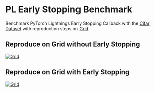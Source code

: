 # PL Early Stopping Benchmark
Benchmark PyTorch Lightnings Early Stopping Callback with the [Cifar Dataset](https://www.cs.toronto.edu/~kriz/cifar.html) with reproduction steps on [Grid](https://www.grid.ai/gridplatform/?utm_source=github&utm_medium=repo&utm_campaign=early-stopping). 

## Reproduce on Grid without Early Stopping 
[![Grid](https://img.shields.io/badge/rid_AI-run-78FF96.svg?labelColor=black&logo=data:image/svg%2bxml;base64,PHN2ZyB3aWR0aD0iNDgiIGhlaWdodD0iNDgiIGZpbGw9Im5vbmUiIHhtbG5zPSJodHRwOi8vd3d3LnczLm9yZy8yMDAwL3N2ZyI+PHBhdGggZD0iTTEgMTR2MjBhMTQgMTQgMCAwMDE0IDE0aDlWMzYuOEgxMi42VjExaDIyLjV2N2gxMS4yVjE0QTE0IDE0IDAgMDAzMi40IDBIMTVBMTQgMTQgMCAwMDEgMTR6IiBmaWxsPSIjZmZmIi8+PHBhdGggZD0iTTM1LjIgNDhoMTEuMlYyNS41SDIzLjl2MTEuM2gxMS4zVjQ4eiIgZmlsbD0iI2ZmZiIvPjwvc3ZnPg==)](https://platform.grid.ai/#/runs?script=https://github.com/aribornstein/PLEarlyStoppingBenchmark/blob/b6366e5c/train.py&cloud=grid&use_spot&instance=g4dn.xlarge&accelerators=1&disk_size=200&framework=lightning&script_args=--grid_name%20primitive-salmon-279%20%5C%0A--grid_strategy%20grid_search%20%5C%0A--grid_disk_size%20200%20%5C%0A--grid_max_nodes%2010%20%5C%0A--grid_instance_type%20g4dn.xlarge%20%5C%0A--use_spot%20true%20%5C%0A--grid_credential%20cc-vnpnm%20%5C%0A--grid_framework%20lightning%20%5C%0A--grid_gpus%201%20%5C%0Atrain.py%20--es_monitor%20%22val_accuracy%22%20%5C%0A--gpus%201%20%5C%0A--max_epochs%20100%20%5C%0A--learning_rate%20%22%5B1e-1%2C%201e-2%2C%201e-4%2C%201e-5%5D%22%20)

## Reproduce on Grid with Early Stopping 
[![Grid](https://img.shields.io/badge/rid_AI-run-78FF96.svg?labelColor=black&logo=data:image/svg%2bxml;base64,PHN2ZyB3aWR0aD0iNDgiIGhlaWdodD0iNDgiIGZpbGw9Im5vbmUiIHhtbG5zPSJodHRwOi8vd3d3LnczLm9yZy8yMDAwL3N2ZyI+PHBhdGggZD0iTTEgMTR2MjBhMTQgMTQgMCAwMDE0IDE0aDlWMzYuOEgxMi42VjExaDIyLjV2N2gxMS4yVjE0QTE0IDE0IDAgMDAzMi40IDBIMTVBMTQgMTQgMCAwMDEgMTR6IiBmaWxsPSIjZmZmIi8+PHBhdGggZD0iTTM1LjIgNDhoMTEuMlYyNS41SDIzLjl2MTEuM2gxMS4zVjQ4eiIgZmlsbD0iI2ZmZiIvPjwvc3ZnPg==)](https://platform.grid.ai/#/runs?script=https://github.com/aribornstein/PLEarlyStoppingBenchmark/blob/ee995491/train.py&cloud=grid&use_spot&instance=g4dn.xlarge&accelerators=1&disk_size=200&framework=lightning&script_args=--grid_name%20impetuous-lemming-476%20%5C%0A--grid_strategy%20grid_search%20%5C%0A--grid_disk_size%20200%20%5C%0A--grid_max_nodes%2010%20%5C%0A--grid_instance_type%20g4dn.xlarge%20%5C%0A--use_spot%20true%20%5C%0A--grid_credential%20cc-vnpnm%20%5C%0A--grid_framework%20lightning%20%5C%0A--grid_gpus%201%20%5C%0Atrain.py%20--gpus%201%20%5C%0A--max_epochs%20100%20%5C%0A--lr%20%22%5B1e-1%2C%201e-2%2C%201e-4%2C%201e-5%5D%22%20%5C%0A--es_stopping_threshold%201e-4%20%5C%0A--es_divergence_threshold%206.0%20%5C%0A--es_check_finite%20True%20%5C%0A--es_min_delta%201e-3%20%5C%0A--es_mode%20%22min%22)

